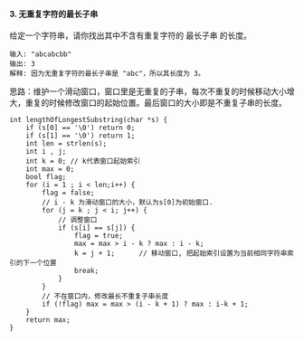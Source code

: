 #### 3. 无重复字符的最长子串
给定一个字符串，请你找出其中不含有重复字符的 最长子串 的长度。

```
输入: "abcabcbb"
输出: 3 
解释: 因为无重复字符的最长子串是 "abc"，所以其长度为 3。
```

思路：维护一个滑动窗口，窗口里是无重复的子串，每次不重复的时候移动大小增大，重复的时候修改窗口的起始位置。最后窗口的大小即是不重复子串的长度。


```
int lengthOfLongestSubstring(char *s) {
    if (s[0] == '\0') return 0;
    if (s[1] == '\0') return 1;
    int len = strlen(s);
    int i , j;
    int k = 0; // k代表窗口起始索引
    int max = 0;
    bool flag;
    for (i = 1 ; i < len;i++) {
        flag = false;
        // i - k 为滑动窗口的大小，默认为s[0]为初始窗口.
        for (j = k ; j < i; j++) {
            // 调整窗口
            if (s[i] == s[j]) {
                flag = true;
                max = max > i - k ? max : i - k;
                k = j + 1;      // 移动窗口, 把起始索引设置为当前相同字符串索引的下一个位置
                break;
            }
        }
        // 不在窗口内，修改最长不重复子串长度
        if (!flag) max = max > (i - k + 1) ? max : i-k + 1;
    }
    return max;
}
```
